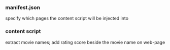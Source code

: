 ### manifest.json
specify which pages the content script will be injected into

### content script
extract movie names;
add rating score beside the movie name on web-page

